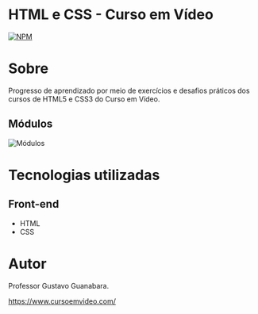 # HTML e CSS - Curso em Vídeo
[![NPM](https://img.shields.io/npm/l/react)](https://github.com/murilloressineti/html-css/blob/main/LICENSE) 

# Sobre

Progresso de aprendizado por meio de exercícios e desafios práticos dos cursos de HTML5 e CSS3 do Curso em Vídeo.

## Módulos

![Módulos](https://github.com/murilloressineti/html-css/assets/125047522/cef52054-e397-4f04-abde-8efa6e4a73e3)

# Tecnologias utilizadas
## Front-end
- HTML
- CSS

# Autor

Professor Gustavo Guanabara.

https://www.cursoemvideo.com/
